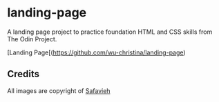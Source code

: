 # landing-page

A landing page project to practice foundation HTML and CSS skills from The Odin Project.

[Landing Page[(https://github.com/wu-christina/landing-page)

## Credits

All images are copyright of [Safavieh](http://www.safavieh.com)
